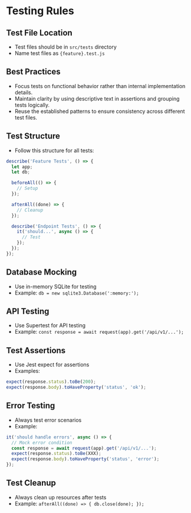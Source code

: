 # Testing Rules

## Test File Location
- Test files should be in `src/tests` directory
- Name test files as `{feature}.test.js`

## Best Practices
- Focus tests on functional behavior rather than internal implementation details.
- Maintain clarity by using descriptive text in assertions and grouping tests logically.
- Reuse the established patterns to ensure consistency across different test files.

## Test Structure
- Follow this structure for all tests:
```javascript
describe('Feature Tests', () => {
  let app;
  let db;

  beforeAll(() => {
    // Setup
  });

  afterAll((done) => {
    // Cleanup
  });

  describe('Endpoint Tests', () => {
    it('should...', async () => {
      // Test
    });
  });
});
```

## Database Mocking
- Use in-memory SQLite for testing
- Example: `db = new sqlite3.Database(':memory:');`

## API Testing
- Use Supertest for API testing
- Example: `const response = await request(app).get('/api/v1/...');`

## Test Assertions
- Use Jest expect for assertions
- Examples:
```javascript
expect(response.status).toBe(200);
expect(response.body).toHaveProperty('status', 'ok');
```

## Error Testing
- Always test error scenarios
- Example:
```javascript
it('should handle errors', async () => {
  // Mock error condition
  const response = await request(app).get('/api/v1/...');
  expect(response.status).toBe(XXX);
  expect(response.body).toHaveProperty('status', 'error');
});
```

## Test Cleanup
- Always clean up resources after tests
- Example: `afterAll((done) => { db.close(done); });`

